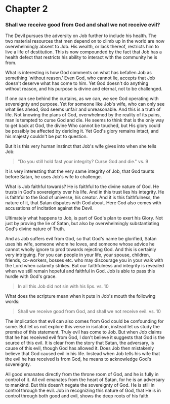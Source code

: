 # Chapter 2

### Shall we receive good from God and shall we not receive evil?

The Devil pursues the adversity on Job further to include his health. The two material resources that men depend on to climb up in the world are now overwhelmingly absent to Job. His wealth, or lack thereof, restricts him to live a life of destitution. This is now compounded by the fact that Job has a health defect that restricts his ability to interact with the community he is from.

What is interesting is how God comments on what has befallen Job as something 'without reason.' Even God, who cannot lie, accepts that Job doesn't deserve what has come to him. Yet God doesn't do anything without reason, and his purpose is divine and eternal, not to be challenged.

If one can see behind the curtains, as we can, we see God operating with sovereignty and purpose. Yet for someone like Job's wife, who can only see what lies ahead, God seems unfair and unreasonable. And this is a truth of life. Not knowing the plans of God, overwhelmed by the reality of its pains, man is tempted to curse God and die. He seems to think that is the only way to get back at God, the divine Who cannot be touched, but His glory could be possibly be affected by deriding it. Yet God's glory remains intact, and his majesty couldn't be put to question.

But it is this very human instinct that Job's wife gives into when she tells Job:

> "Do you still hold fast your integrity? Curse God and die."  vs. 9

It is very interesting that the very same integrity of Job, that God taunts before Satan, he uses Job's wife to challenge.

What is Job faithful towards? He is faithful to the divine nature of God. He trusts in God's sovereignty over his life. And in this trust lies his integrity. He is faithful to the God of universe, his creator. And it is this faithfulness, the nature of it, that Satan disputes with God about. Here God also comes with accusations of incitation against the Devil.

Ultimately what happens to Job, is part of God's plan to exert his Glory. Not just by proving the lie of Satan, but also by overwhelmingly substantiating God's divine nature of Truth.

And as Job suffers evil from God, so that God's name be glorified, Satan uses his wife, someone whom he loves, and someone whose advice he cannot wholly ignore to prod towards rejecting God. And this is certainly very intriguing. For you can people in your life, your spouse, children, friends, co-workers, bosses etc. who may discourage you in your walk with the Lord when calamity strikes. But our faithfulness and integrity is revealed when we still remain hopeful and faithful in God. Job is able to pass this hurdle with God's grace.

> In all this Job did not sin with his lips. vs. 10

What does the scripture mean when it puts in Job's mouth the following words:

> Shall we receive good from God, and shall we not receive evil. vs. 10

The implication that evil can also comes from God could be confounding for some. But let us not explore this verse in isolation, instead let us study the premise of this statement. Truly evil has come to Job. But when Job claims that he has received evil from God, I don't believe it suggests that God is the source of this evil. It is clear from the story that Satan, the adversary, is cause of this evil, though God has allowed it. Does Job then mistakenly believe that God caused evil in his life. Instead when Job tells his wife that the evil he has received is from God, he means to acknowledge God's sovereignty.

All good emanates directly from the throne room of God, and he is fully in control of it. All evil emanates from the heart of Satan, for he is an adversary to mankind. But this doesn't negate the sovereignty of God. He is still in control through the evil. Job in recognizing this nature of God, that He is in control through both good and evil, shows the deep roots of his faith.

###
